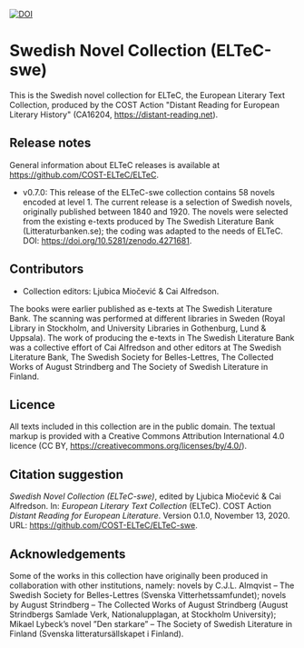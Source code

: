 [![DOI](https://zenodo.org/badge/DOI/10.5281/zenodo.4271663.svg)](https://doi.org/10.5281/zenodo.4271663)

# Swedish Novel Collection (ELTeC-swe)

This is the Swedish novel collection for ELTeC, the European Literary Text Collection, produced by the COST Action "Distant Reading for European Literary History" (CA16204, https://distant-reading.net).

## Release notes

General information about ELTeC releases is available at https://github.com/COST-ELTeC/ELTeC.

* v0.7.0: This release of the ELTeC-swe collection contains 58 novels encoded at level 1. The current release is a selection of Swedish novels, originally published between 1840 and 1920. The novels were selected from the existing e-texts produced by The Swedish Literature Bank (Litteraturbanken.se); the coding was adapted to the needs of ELTeC. DOI: https://doi.org/10.5281/zenodo.4271681. 

## Contributors

* Collection editors: Ljubica Miočević & Cai Alfredson.

The books were earlier published as e-texts at The Swedish Literature Bank. The scanning was performed at different libraries in Sweden (Royal Library in Stockholm, and University Libraries in Gothenburg, Lund & Uppsala). The work of producing the e-texts in The Swedish Literature Bank was a collective effort of Cai Alfredson and other editors at The Swedish Literature Bank, The Swedish Society for Belles-Lettres, The Collected Works of August Strindberg and The Society of Swedish Literature in Finland.

## Licence

All texts included in this collection are in the public domain. The textual markup is provided with a Creative Commons Attribution International 4.0 licence (CC BY, https://creativecommons.org/licenses/by/4.0/).


## Citation suggestion

*Swedish Novel Collection (ELTeC-swe)*, edited by Ljubica Miočević & Cai Alfredson. In: *European Literary Text Collection* (ELTeC). COST Action *Distant Reading for European Literature*. Version 0.1.0, November 13, 2020. URL: https://github.com/COST-ELTeC/ELTeC-swe. 

## Acknowledgements

Some of the works in this collection have originally been produced in collaboration with other institutions, namely: novels by C.J.L. Almqvist – The Swedish Society for Belles-Lettres (Svenska Vitterhetssamfundet); novels by August Strindberg – The Collected Works of August Strindberg (August Strindbergs Samlade Verk, Nationalupplagan, at Stockholm University); Mikael Lybeck’s novel ”Den starkare” – The Society of Swedish Literature in Finland (Svenska litteratursällskapet i Finland). 
